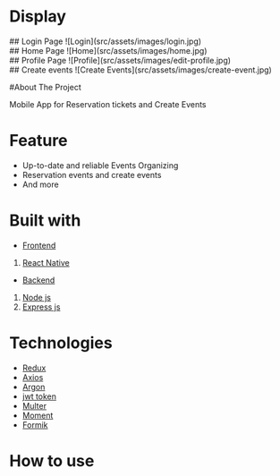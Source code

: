 
# Display

<div style='{display: flex;}'>
  <div>
    ## Login Page
    ![Login](src/assets/images/login.jpg)
  </div>
  <div>
    ## Home Page
    ![Home](src/assets/images/home.jpg)
  </div>
  <div>
    ## Profile Page
    ![Profile](src/assets/images/edit-profile.jpg)
  </div>
  <div>
    ## Create events
    ![Create Events](src/assets/images/create-event.jpg)
  </div>
</div>


#About The Project

Mobile App for Reservation tickets and Create Events

# Feature

- Up-to-date and reliable Events Organizing
- Reservation events and create events
- And more

# Built with

- [Frontend]()
1. [React Native](https://reactnative.dev/)

- [Backend]()
1. [Node js](https://nodejs.org/en/)
2. [Express js](https://expressjs.com/en/starter/installing.html)

# Technologies
- [Redux](https://redux.js.org/)
- [Axios](https://axios-http.com/docs/intro)
- [Argon](https://www.npmjs.com/package/argon2)
- [jwt token](https://www.npmjs.com/package/jsonwebtoken)
- [Multer](https://www.npmjs.com/package/multer)
- [Moment](https://momentjs.com/)
- [Formik](https://formik.org/)


# How to use
